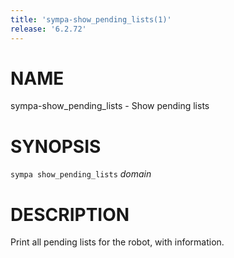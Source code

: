 ```yaml
---
title: 'sympa-show_pending_lists(1)'
release: '6.2.72'
---
```


# NAME

sympa-show\_pending\_lists - Show pending lists

# SYNOPSIS

`sympa show_pending_lists` _domain_

# DESCRIPTION

Print all pending lists for the robot, with information.
